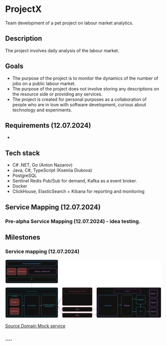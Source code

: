# ProjectX
Team development of a pet project on labour market analytics.

## Description
The project involves daily analysis of the labour market.

## Goals
- The purpose of the project is to monitor the dynamics of the number of jobs on a public labour market.
- The purpose of the project does not involve storing any descriptions on the resource side or providing any services.
- The project is created for personal purposes as a collaboration of people who are in love with software development, curious about technology and experiments.
  
## Requirements (12.07.2024)

-

## Tech stack

- C# .NET, Go (Anton Nazarov)
- Java, C#, TypeScript (Kseniia Diukova)
- PostgreSQL
- Sentinel Redis Pub/Sub for demand, Kafka as a event broker.
- Docker
- ClickHouse, ElasticSearch + Kibana for reporting and monitoring

## Service Mapping (12.07.2024)

### Pre-alpha Service Mapping (12.07.2024) - idea testing.

## Milestones

### Service mapping (12.07.2024)

![Proposed map](./Map.png)

[Source Domain Mock service](https://github.com/DiukovaKs/mock-service)

### ....
